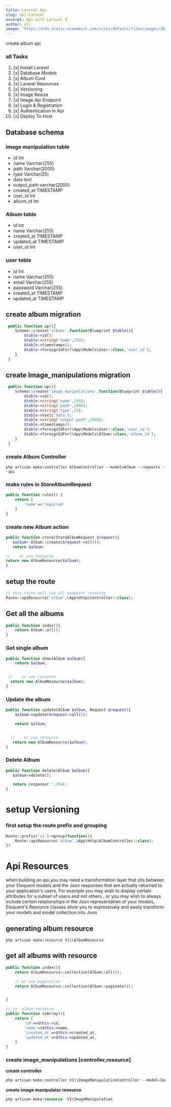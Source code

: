 ```yaml
---
title: Laravel Api
slug: api-Laravel
excerpt: Api with Laravel 9
author: ali
image: 'https://cdn.static-economist.com/sites/default/files/images/2015/09/blogs/economist-explains/code2.png'
---
```


create album api

### all Tasks

1. [x] Install Laravel
2. [x] Database Models
3. [x] Album Curd
4. [x] Laravel Resources
5. [x] Versioning
6. [x] Image Resize
7. [x] Image Api Endpoint
8. [x] Login & Registration
9. [x] Authentication In Api
10. [x] Deploy To Host

## Database schema

### image manipulation table

- id Int
- name Varchar(255)
- path Varchar(2000)
- type Varchar(25)
- data text
- output_path varchar(2000)
- created_at TIMESTAMP
- user_id Int
- album_id Int

### Album table

- id Int
- name Varchar(255)
- created_at TIMESTAMP
- updated_at TIMESTAMP
- user_id Int

### user table

- id Int
- name Varchar(255)
- email Varchar(255)
- password Varchar(255)
- created_at TIMESTAMP
- updated_at TIMESTAMP

## create album migration

```php
 public function up(){
    Schema::create('albums',function(Blueprint $table)){
        $table->id();
        $table->string('name',255);
        $table->timestamps();
        $table->foreignIdFor(\App\Models\User::class,'user_id');
    }
 }

```

## create Image_manipulations migration

```php
 public function up(){
    Schema::create('image_manipulations',function(Blueprint $table)){
        $table->id();
        $table->string('name',255);
        $table->string('path',2000);
        $table->string('type',25);
        $table->text('data');
        $table->string('output_path',2000);
        $table->timestamps();
        $table->foreignIdFor(\App\Models\User::class,'user_id');
        $table->foreignIdFor(\App\Models\Album::class,'album_id');
    }
 }

```

### create Album Controller

```cli
php artisan make:controller AlbumController --model=Album --requests --api
```

### make rules in StoreAlbumRequest

```php
public function rules() {
    return [
        'name'=>'required'
    ]
}

```

### create new Album action

```php
public function store(StoreAlbumRequest $request){
   $album= Album::create($request->all());
   return $album;

//    or use resource
return new AlbumResource($album);
}
```

## setup the route

```php
// this route well use all endpoint resource
Route::apiResource('album',\App\Http\Controller::class);

```

## Get all the albums

```php
public function index(){
    return Album::all();
}

```

### Get single album

```php
public function show(Album $album){
    return $album;


 //    or use resource
  return new AlbumResource($album);
}

```

### Update the album

```php
public function update(Album $album, Request $request){
    $album->update($request->all());

    return $album;


  //    or use resource
   return new AlbumResource($album);
}

```

### Delete Album

```php
public function delete(Album $album){
   $album->delete();

   return response('',204);
}

```

# setup Versioning

### first setup the route prefix and grouping

```php
Route::prefix('v1')->group(function(){
    Route::apiResource('album',\App\Http\AlbumController::class);
})

```

# Api Resources

when building an api,you may need a transformation layer that sits between your Eloquent models and the Json responses that are actually returned to your application's users, For example you may wish to display certain attributes for a subset of users and not others , or you may wish to always include certain relationships in the Json representation of your models, Eloquent's Resource classes allow you to expressively and easily transform your models and model collection into Json

## generating album resource

```cli
php artisan make:resource V1\\AlbumResource

```

## get all albums with resource

```php
public function index(){
    return AlbumResource::collection(Album::all());

    // or use pagination
    return AlbumResource::collection(Album::paginate());


}

// in  album resource
public function toArray(){
    return [
        'id'=>$this->id,
        'name'=>$this->name,
        'created_at'=>$this->created_at,
        'updated_at'=>$this->updated_at,
    ]
}

```

### create image_manipulations [controller,resource]

**create controller**

```php
php artisan make:controller V1\\ImageManipulationController --model=ImageManipulation --requests --api

```

**create image manipulator resource**

```php
php artisan make:resource  V1\ImageManipulation

```
